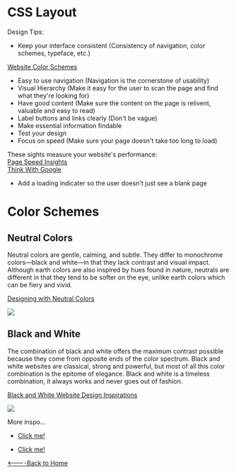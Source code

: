 # CSS Layout


Design Tips:

- Keep your interface consistent
(Consistency of navigation, color schemes, typeface, etc.)


[Website Color Schemes](https://websitesetup.org/website-color-schemes/)
- Easy to use navigation
(Navigation is the cornerstone of usability)
- Visual Hierarchy 
(Make it easy for the user to scan the page and find what they're looking for)
- Have good content 
(Make sure the content on the page is relivent, valuable and easy to read)
- Label buttons and links clearly
(Don't be vague)
- Make essential information findable
- Test your design
- Focus on speed 
(Make sure your page doesn't take too long to load)


These sights measure your website's performance:  
[Page Speed Insights](https://developers.google.com/speed/pagespeed/insights/)  
[Think With Google](https://www.thinkwithgoogle.com/feature/testmysite/)
- Add a loading indicater so the user doesn't just see a blank page


# Color Schemes


## Neutral Colors

Neutral colors are gentle, calming, and subtle. They differ to monochrome colors—black and white—in that they lack contrast and visual impact. Although earth colors are also inspired by hues found in nature, neutrals are different in that they tend to be softer on the eye, unlike earth colors which can be fiery and vivid.

[Designing with Neutral Colors](https://www.shutterstock.com/blog/design-with-neutral-colors)

![](https://i.pinimg.com/originals/6c/68/e2/6c68e20ddf819f4741a452eab4fb7267.png)






## Black and White

The combination of black and white offers the maximum contrast possible because they come from opposite ends of the color spectrum. Black and white websites are classical, strong and powerful, but most of all this color combination is the epitome of elegance. Black and white is a timeless combination, it always works and never goes out of fashion.

[Black and White Website Design Inspirations](https://www.intechnic.com/blog/10-black-white-website-design-inspirations/)

![](https://i.pinimg.com/originals/80/98/27/8098273224eafd0e0e15d34b59d281b3.jpg)





More inspo...  
- [Click me!](https://www.canva.com/learn/website-color-schemes/)

- [Click me!](https://graphicmama.com/blog/website-color-schemes/)






[<----Back to Home](../README.md)





